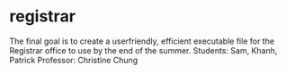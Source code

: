 # registrar

The final goal is to create a userfriendly, efficient executable file for the Registrar office to use by the end of the summer.
Students: Sam, Khanh, Patrick
Professor: Christine Chung
